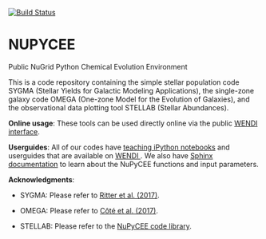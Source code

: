 [![Build Status](https://travis-ci.org/NuGrid/NuPyCEE.svg?branch=master)](https://travis-ci.org/NuGrid/NuPyCEE)

NUPYCEE
=======

Public NuGrid Python Chemical Evolution Environment

This is a code repository containing the simple stellar population code SYGMA (Stellar Yields for Galactic Modeling Applications), the single-zone galaxy code OMEGA (One-zone Model for the Evolution of Galaxies), and the observational data plotting tool STELLAB (Stellar Abundances). 

**Online usage**: These tools can be used directly online via the public <a href="http://www.nugridstars.org/projects/wendi">WENDI interface</a>.

**Userguides**: All of our codes have <a href="http://nugrid.github.io/NuPyCEE/teaching.html">teaching iPython notebooks</a> and userguides that are available on <a href="http://www.nugridstars.org/projects/wendi">WENDI </a>. We also have <a href="http://nugrid.github.io/NuPyCEE/SPHINX/build/html/index.html">Sphinx documentation</a> to learn about the NuPyCEE functions and input parameters.

**Acknowledgments**: 

* SYGMA: Please refer to <a href="http://adsabs.harvard.edu/abs/2017arXiv171109172R">Ritter et al. (2017)</a>.

* OMEGA: Please refer to <a href="http://adsabs.harvard.edu/abs/2016arXiv160407824C">Côté et al. (2017)</a>.

* STELLAB: Please refer to the <a href="http://adsabs.harvard.edu/abs/2016ascl.soft10015R">NuPyCEE code library</a>.